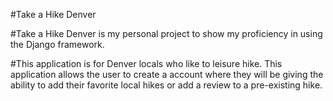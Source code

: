 #Take a Hike Denver

#Take a Hike Denver is my personal project to show my proficiency in using the Django framework. 

#This application is for Denver locals who like to leisure hike. This application allows the user to create a account where they will be giving the ability to add their favorite local hikes or add a review to a pre-existing hike. 
